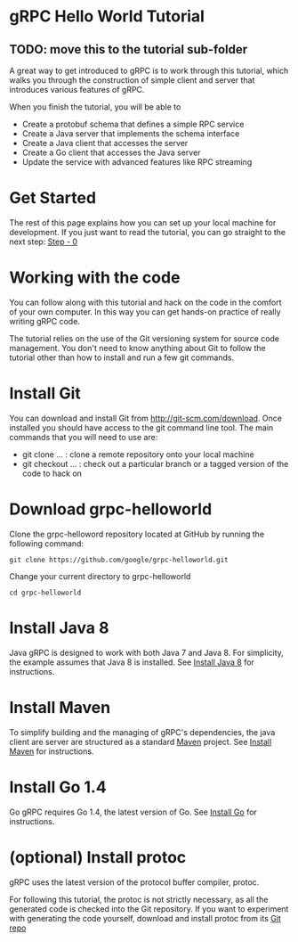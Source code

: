 # gRPC Hello World Tutorial

## TODO: move this to the tutorial sub-folder

A great way to get introduced to gRPC is to work through this tutorial, which
walks you through the construction of simple client and server that introduces
various features of gRPC.

When you finish the tutorial, you will be able to

- Create a protobuf schema that defines a simple RPC service
- Create a Java server that implements the schema interface
- Create a Java client that accesses the server
- Create a Go client that accesses the Java server
- Update the service with advanced features like RPC streaming

# Get Started

The rest of this page explains how you can set up your local machine for development.
If you just want to read the tutorial, you can go straight to the next step: [Step - 0](Step_0.md)

# Working with the code

You can follow along with this tutorial and hack on the code in the comfort of
your own computer. In this way you can get hands-on practice of really writing
gRPC code.

The tutorial relies on the use of the Git versioning system for source code
management. You don't need to know anything about Git to follow the tutorial
other than how to install and run a few git commands.

# Install Git

You can download and install Git from http://git-scm.com/download. Once
installed you should have access to the git command line tool. The main
commands that you will need to use are:

- git clone ... : clone a remote repository onto your local machine
- git checkout ... : check out a particular branch or a tagged version of the code to hack on

# Download grpc-helloworld

Clone the grpc-helloword repository located at GitHub by running the following command:

```
git clone https://github.com/google/grpc-helloworld.git
```

Change your current directory to grpc-helloworld

```
cd grpc-helloworld
```

# Install Java 8

Java gRPC is designed to work with both Java 7 and Java 8.  For simplicity,
the example assumes that Java 8 is installed.  See
[Install Java 8](http://docs.oracle.com/javase/8/docs/technotes/guides/install/install_overview.html)
for instructions.

# Install Maven

To simplify building and the managing of gRPC's dependencies, the java client
are server are structured as a standard [Maven](http://maven.apache.org/guides/getting-started/)
project. See [Install Maven](http://maven.apache.org/users/index.html) for instructions.


# Install Go 1.4

Go gRPC requires Go 1.4, the latest version of Go.  See
[Install Go](https://golang.org/doc/install) for instructions.

# (optional) Install protoc

gRPC uses the latest version of the protocol buffer compiler, protoc.

For following this tutorial, the protoc is not strictly necessary, as all the
generated code is checked into the Git repository.  If you want to experiment
with generating the code yourself, download and install protoc from its
[Git repo](https://github.com/google/protobuf)
